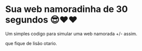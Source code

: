# Sua web namoradinha de 30 segundos 😎❤❤

Um simples codigo para simular uma web namorada +/- assim.




que fique de lisão otario.
